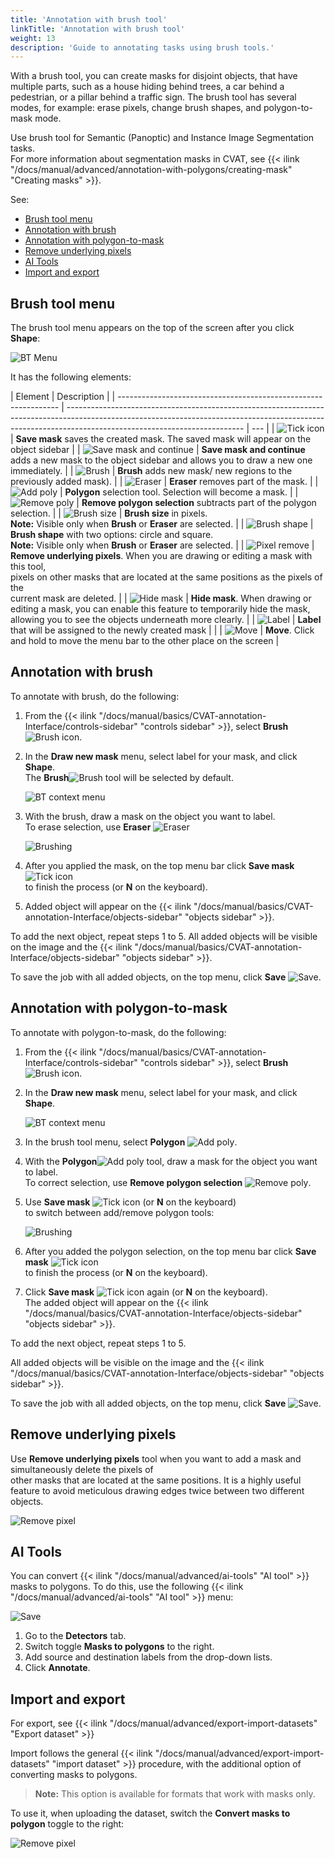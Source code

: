 ```yaml
---
title: 'Annotation with brush tool'
linkTitle: 'Annotation with brush tool'
weight: 13
description: 'Guide to annotating tasks using brush tools.'
---
```


With a brush tool, you can create masks for disjoint objects, that have multiple parts,
such as a house hiding behind trees, a car behind a pedestrian, or a pillar behind a
traffic sign.
The brush tool has several modes, for example: erase pixels, change brush shapes, and polygon-to-mask mode.

Use brush tool for Semantic (Panoptic) and Instance Image Segmentation tasks. <br>For more information about segmentation masks in CVAT, see {{< ilink "/docs/manual/advanced/annotation-with-polygons/creating-mask" "Creating masks" >}}.

See:

- [Brush tool menu](#brush-tool-menu)
- [Annotation with brush](#annotation-with-brush)
- [Annotation with polygon-to-mask](#annotation-with-polygon-to-mask)
- [Remove underlying pixels](#remove-underlying-pixels)
- [AI Tools](#ai-tools)
- [Import and export](#import-and-export)

## Brush tool menu

The brush tool menu appears on the top of the screen after you click **Shape**:

![BT Menu](/images/brushing_tool_menu.png)

It has the following elements:

<!--lint disable maximum-line-length-->

| Element                                                         | Description                                                                                                                                                                                              |
| --------------------------------------------------------------- | -------------------------------------------------------------------------------------------------------------------------------------------------------------------------------------------------------- | --- |
| ![Tick icon](/images/tick_icon.png)                             | **Save mask** saves the created mask. The saved mask will appear on the object sidebar                                                                                                                   |
| ![Save mask and continue](/images/brushing_tools_add_label.png) | **Save mask and continue** adds a new mask to the object sidebar and allows you to draw a new one immediately.                                                                                           |
| ![Brush](/images/brushing_tools_icon.png)                       | **Brush** adds new mask/ new regions to the previously added mask).                                                                                                                                      |
| ![Eraser](/images/brushing_tools_erase.png)                     | **Eraser** removes part of the mask.                                                                                                                                                                     |
| ![Add poly](/images/brushing_tools_add_poly.png)                | **Polygon** selection tool. Selection will become a mask.                                                                                                                                                |
| ![Remove poly](/images/brushing_tools_remove_poly.png)          | **Remove polygon selection** subtracts part of the polygon selection.                                                                                                                                    |
| ![Brush size](/images/brushing_tools_brush_size.png)            | **Brush size** in pixels. <br>**Note:** Visible only when **Brush** or **Eraser** are selected.                                                                                                          |
| ![Brush shape](/images/brushing_tools_brush_shape.png)          | **Brush shape** with two options: circle and square. <br>**Note:** Visible only when **Brush** or **Eraser** are selected.                                                                               |
| ![Pixel remove](/images/brushing_tools_pixels.png)              | **Remove underlying pixels**. When you are drawing or editing a mask with this tool, <br>pixels on other masks that are located at the same positions as the pixels of the <br>current mask are deleted. |
| ![Hide mask](/images/brushing_tools_hide.png)              | **Hide mask**. When drawing or editing a mask, you can enable this feature to temporarily hide the mask, allowing you to see the objects underneath more clearly. |
| ![Label](/images/brushing_tools_label_drop.png)                 | **Label** that will be assigned to the newly created mask                                                                                                                                                |     |
| ![Move](/images/brushing_tools_brush_move.png)                  | **Move**. Click and hold to move the menu bar to the other place on the screen                                                                                                                           |

<!--lint enable maximum-line-length-->

## Annotation with brush

To annotate with brush, do the following:

1. From the {{< ilink "/docs/manual/basics/CVAT-annotation-Interface/controls-sidebar" "controls sidebar" >}},
   select **Brush** ![Brush icon](/images/brushing_tools_icon.png).
2. In the **Draw new mask** menu, select label for your mask, and click **Shape**. <br>The **Brush**![Brush](/images/brushing_tools_icon.png) tool will be selected by default.

   ![BT context menu](/images/brushing_tools_context_menu.png)

3. With the brush, draw a mask on the object you want to label. <br>To erase selection, use **Eraser** ![Eraser](/images/brushing_tools_erase.png)

   ![Brushing](/images/brushing_tools.gif)

4. After you applied the mask, on the top menu bar click **Save mask** ![Tick icon](/images/tick_icon.png) <br>to finish the process (or **N** on the keyboard).
5. Added object will appear on the
   {{< ilink "/docs/manual/basics/CVAT-annotation-Interface/objects-sidebar" "objects sidebar" >}}.

To add the next object, repeat steps 1 to 5.
All added objects will be visible on the image and the
{{< ilink "/docs/manual/basics/CVAT-annotation-Interface/objects-sidebar" "objects sidebar" >}}.

To save the job with all added objects, on the top menu, click **Save** ![Save](/images/brushing_tools_save.png).

## Annotation with polygon-to-mask

To annotate with polygon-to-mask, do the following:

1. From the {{< ilink "/docs/manual/basics/CVAT-annotation-Interface/controls-sidebar" "controls sidebar" >}},
   select **Brush** ![Brush icon](/images/brushing_tools_icon.png).
2. In the **Draw new mask** menu, select label for your mask, and click **Shape**.

   ![BT context menu](/images/brushing_tools_context_menu.png)

3. In the brush tool menu, select **Polygon** ![Add poly](/images/brushing_tools_add_poly.png).
4. With the **Polygon**![Add poly](/images/brushing_tools_add_poly.png) tool, draw a mask for the object you want to label. <br>To correct selection, use **Remove polygon selection** ![Remove poly](/images/brushing_tools_remove_poly.png).
5. Use **Save mask** ![Tick icon](/images/tick_icon.png) (or **N** on the keyboard) <br>to switch between add/remove polygon tools:

   ![Brushing](/images/brushing_tools_polygon.gif)

6. After you added the polygon selection, on the top menu bar click **Save mask** ![Tick icon](/images/tick_icon.png) <br>to finish the process (or **N** on the keyboard).
7. Click **Save mask** ![Tick icon](/images/tick_icon.png) again (or **N** on the keyboard). <br>The added object will appear on the {{< ilink "/docs/manual/basics/CVAT-annotation-Interface/objects-sidebar" "objects sidebar" >}}.

To add the next object, repeat steps 1 to 5.

All added objects will be visible on the image and the
{{< ilink "/docs/manual/basics/CVAT-annotation-Interface/objects-sidebar" "objects sidebar" >}}.

To save the job with all added objects, on the top menu, click **Save** ![Save](/images/brushing_tools_save.png).

## Remove underlying pixels

Use **Remove underlying pixels** tool when you want to add a mask and simultaneously delete the pixels of <br>other masks that are located at the same positions. It is a highly useful feature to avoid meticulous drawing edges twice between two different objects.

![Remove pixel](/images/brushing_tools_pixel_underlying.gif)

## AI Tools

You can convert {{< ilink "/docs/manual/advanced/ai-tools" "AI tool" >}} masks to polygons.
To do this, use the following {{< ilink "/docs/manual/advanced/ai-tools" "AI tool" >}} menu:

![Save](/images/brushing_tool_ai.jpg)

1. Go to the **Detectors** tab.
2. Switch toggle **Masks to polygons** to the right.
3. Add source and destination labels from the drop-down lists.
4. Click **Annotate**.

## Import and export

For export, see {{< ilink "/docs/manual/advanced/export-import-datasets" "Export dataset" >}}

Import follows the general {{< ilink "/docs/manual/advanced/export-import-datasets" "import dataset" >}} procedure,
with the additional option of converting masks to polygons.

> **Note:** This option is available for formats that work with masks only.

To use it, when uploading the dataset, switch the **Convert masks to polygon** toggle to the right:

![Remove pixel](/images/brushing_tools_import.png)
